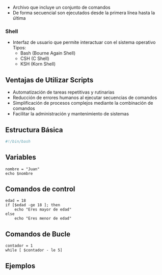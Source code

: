 - Archivo que incluye un conjunto de comandos
- De forma secuencial son ejecutados desde la primera línea hasta la última
### Shell
- Interfaz de usuario que permite interactuar con el sistema operativo
	Tipos:
	- Bash (Bourne Again Shell)
	- CSH (C Shell)
	- KSH (Korn Shell)

## Ventajas de Utilizar Scripts
- Automatización de tareas repetitivas y rutinarias
- Reducción de errores humanos al ejecutar secuencias de comandos
- Simplificación de procesos complejos mediante la combinación de comandos
- Facilitar la administración y mantenimiento de sistemas

## Estructura Básica
``` bash
#!/bin/bash 
```
## Variables
``` Shell
nombre = "Juan"
echo $nombre
```
## Comandos de control
``` Shell
edad = 18
if [$edad -ge 18 ]; then
	echo "Eres mayor de edad"
else
	echo "Eres menor de edad"
```
## Comandos de Bucle
``` Shell
contador = 1
while [ $contador - le 5]
```

## Ejemplos
